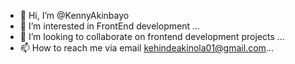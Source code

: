 - 👋 Hi, I’m @KennyAkinbayo
- 👀 I’m interested in FrontEnd development ...
- 💞️ I’m looking to collaborate on frontend development projects ...
- 📫 How to reach me via email kehindeakinola01@gmail.com...

<!---
KennyAkinbayo/KennyAkinbayo is a ✨ special ✨ repository because its `README.md` (this file) appears on your GitHub profile.
You can click the Preview link to take a look at your changes.
--->
